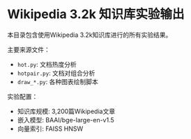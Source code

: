 # Wikipedia 3.2k 知识库实验输出

本目录包含使用Wikipedia 3.2k知识库进行的所有实验结果。

主要来源文件：
- `hot.py`: 文档热度分析
- `hotpair.py`: 文档对组合分析
- `draw_*.py`: 各种图表绘制脚本

实验配置：
- 知识库规模: 3,200篇Wikipedia文章
- 嵌入模型: BAAI/bge-large-en-v1.5
- 向量索引: FAISS HNSW
